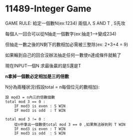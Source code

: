 # 11489-Integer Game

GAME RULE: 給定一個數N(ex:1234) 兩個人 S AND T , S先攻

每個人一回合可以從N抽走一個數字(ex:抽走1-->變成234)

但抽走一數之後的N剩下的數相加必需被三整除(ex: 2+3+4 = 9)

如果輪到自己的回合沒辦法抽走任何一數使n達成條件就輸了

現在INPUT一個N 求最後贏的是S還是T

**n拿掉一個數必定相加是三的倍數**


N分為兩種狀況(假設total = n每個位元的數相加):

	設 mod3 = n內三的倍數個數
	total mod 3 == 0 :	
		IF mod3 is even : S WIN 
		IF mod3 is odd  : T WIN

	total mod 3 != 0 :
		從n中拿出一個數使total mod 3 == 0 ,如果無法辦到則 T WIN
		IF mod3 is even : T WIN 
		IF mod3 is odd  : S WIN
